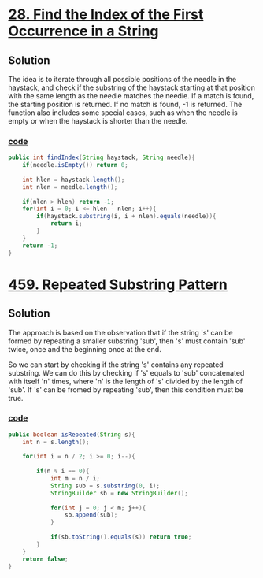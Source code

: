 # [28. Find the Index of the First Occurrence in a String](https://leetcode.com/problems/find-the-index-of-the-first-occurrence-in-a-string/)

## Solution

The idea is to iterate through all possible positions of the needle in 
the haystack, and check if the substring of the haystack starting at 
that position with the same length as the needle matches the needle.
If a match is found, the starting position is returned. If no match is found, -1 is returned. The function also includes some special cases, such as when the needle is empty or when the haystack is shorter than the needle.

### [code](../src/main/java/day6_10/Day9T28FindTheIndexOfTheFirstOccurrenceInAString.java)

```java
public int findIndex(String haystack, String needle){
    if(needle.isEmpty()) return 0;
    
    int hlen = haystack.length();
    int nlen = needle.length();
    
    if(nlen > hlen) return -1;
    for(int i = 0; i <= hlen - nlen; i++){
        if(haystack.substring(i, i + nlen).equals(needle)){
            return i;
        }
    }
    return -1;
}
```

# [459. Repeated Substring Pattern](https://leetcode.com/problems/repeated-substring-pattern/)

## Solution
The approach is based on the observation that if the string 's' can be 
formed by repeating a smaller substring 'sub', then 's' must contain 'sub'
twice, once and the beginning once at the end. 

So we can start by checking if the string 's' contains any repeated substring.
We can do this by checking if 's' equals to 'sub' concatenated with itself
'n' times, where 'n' is the length of 's' divided by the length of 'sub'.
If 's' can be fromed by repeating 'sub', then this condition must be true.

### [code](../src/main/java/day6_10/Day9T459RepeatedSubstringPattern.java)

```java
public boolean isRepeated(String s){
    int n = s.length();
    
    for(int i = n / 2; i >= 0; i--){
        
        if(n % i == 0){
            int m = n / i;
            String sub = s.substring(0, i);
            StringBuilder sb = new StringBuilder();
            
            for(int j = 0; j < m; j++){
                sb.append(sub);
            }
            
            if(sb.toString().equals(s)) return true;
        }
    }
    return false;
}
```

